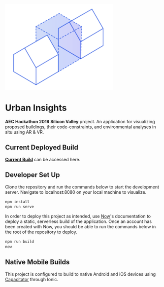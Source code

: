![Logo](/src/assets/logo.png)

# Urban Insights

**AEC Hackathon 2019 Silicon Valley** project.
An application for visualizing proposed buildings, their code-constraints, and environmental analyses in situ using AR & VR.

## Current Deployed Build

[**Current Build**](https://urban-insights-bwmcnfhit.now.sh) can be accessed here.

## Developer Set Up

Clone the repository and run the commands below to start the development server. Navigate to localhost:8080 on your local machine to visualize.

``` cmd
npm install
npm run serve
```

In order to deploy this project as intended, use [Now](https://zeit.co/dashboard)'s documentation to deploy a static, serverless build of the application. Once an account has been created with Now, you should be able to run the commands below in the root of the repository to deploy.

``` cmd
npm run build
now
```

## Native Mobile Builds

This project is configured to build to native Android and iOS devices using [Capacitator](https://capacitor.ionicframework.com/docs/getting-started/with-ionic) through Ionic.